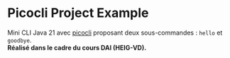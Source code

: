 # Picocli Project Example

Mini CLI Java 21 avec [picocli](https://picocli.info/) proposant deux sous-commandes : `hello` et `goodbye`.  
**Réalisé dans le cadre du cours DAI (HEIG-VD).**
